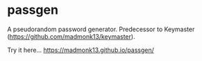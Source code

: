 # passgen
A pseudorandom password generator.  Predecessor to Keymaster (https://github.com/madmonk13/keymaster).

Try it here...
https://madmonk13.github.io/passgen/
